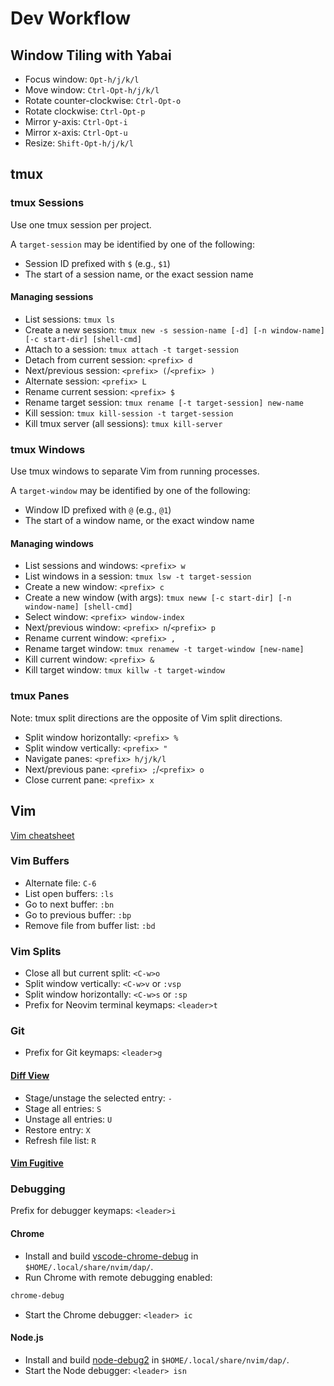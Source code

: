 # Dev Workflow

## Window Tiling with Yabai

-   Focus window: `Opt-h/j/k/l`
-   Move window: `Ctrl-Opt-h/j/k/l`
-   Rotate counter-clockwise: `Ctrl-Opt-o`
-   Rotate clockwise: `Ctrl-Opt-p`
-   Mirror y-axis: `Ctrl-Opt-i`
-   Mirror x-axis: `Ctrl-Opt-u`
-   Resize: `Shift-Opt-h/j/k/l`

## tmux

### tmux Sessions

Use one tmux session per project.

A `target-session` may be identified by one of the following:

-   Session ID prefixed with `$` (e.g., `$1`)
-   The start of a session name, or the exact session name

#### Managing sessions

-   List sessions: `tmux ls`
-   Create a new session: `tmux new -s session-name [-d] [-n window-name] [-c start-dir] [shell-cmd]`
-   Attach to a session: `tmux attach -t target-session`
-   Detach from current session: `<prefix> d`
-   Next/previous session: `<prefix> (`/`<prefix> )`
-   Alternate session: `<prefix> L`
-   Rename current session: `<prefix> $`
-   Rename target session: `tmux rename [-t target-session] new-name`
-   Kill session: `tmux kill-session -t target-session`
-   Kill tmux server (all sessions): `tmux kill-server`

### tmux Windows

Use tmux windows to separate Vim from running processes.

A `target-window` may be identified by one of the following:

-   Window ID prefixed with `@` (e.g., `@1`)
-   The start of a window name, or the exact window name

#### Managing windows

-   List sessions and windows: `<prefix> w`
-   List windows in a session: `tmux lsw -t target-session`
-   Create a new window: `<prefix> c`
-   Create a new window (with args): `tmux neww [-c start-dir] [-n window-name] [shell-cmd]`
-   Select window: `<prefix> window-index`
-   Next/previous window: `<prefix> n`/`<prefix> p`
-   Rename current window: `<prefix> ,`
-   Rename target window: `tmux renamew -t target-window [new-name]`
-   Kill current window: `<prefix> &`
-   Kill target window: `tmux killw -t target-window`

### tmux Panes

Note: tmux split directions are the opposite of Vim split directions.

-   Split window horizontally: `<prefix> %`
-   Split window vertically: `<prefix> "`
-   Navigate panes: `<prefix> h/j/k/l`
-   Next/previous pane: `<prefix> ;`/`<prefix> o`
-   Close current pane: `<prefix> x`

## Vim

[Vim cheatsheet](https://quickref.me/vim)

### Vim Buffers

-   Alternate file: `C-6`
-   List open buffers: `:ls`
-   Go to next buffer: `:bn`
-   Go to previous buffer: `:bp`
-   Remove file from buffer list: `:bd`

### Vim Splits

-   Close all but current split: `<C-w>o`
-   Split window vertically: `<C-w>v` or `:vsp`
-   Split window horizontally: `<C-w>s` or `:sp`
-   Prefix for Neovim terminal keymaps: `<leader>t`

### Git

-   Prefix for Git keymaps: `<leader>g`

#### [Diff View](https://github.com/sindrets/diffview.nvim)

-   Stage/unstage the selected entry: `-`
-   Stage all entries: `S`
-   Unstage all entries: `U`
-   Restore entry: `X`
-   Refresh file list: `R`

#### [Vim Fugitive](https://github.com/tpope/vim-fugitive)

### Debugging

Prefix for debugger keymaps: `<leader>i`

#### Chrome

-   Install and build [vscode-chrome-debug](https://github.com/mfussenegger/nvim-dap/wiki/Debug-Adapter-installation#javascript-chrome) in `$HOME/.local/share/nvim/dap/`.
-   Run Chrome with remote debugging enabled:

```sh
chrome-debug
```

-   Start the Chrome debugger: `<leader> ic`

#### Node.js

-   Install and build [node-debug2](https://github.com/mfussenegger/nvim-dap/wiki/Debug-Adapter-installation#javascript) in `$HOME/.local/share/nvim/dap/`.
-   Start the Node debugger: `<leader> isn`
